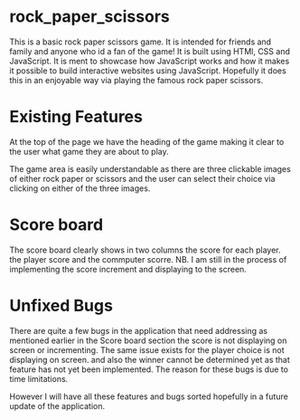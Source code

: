 # rock_paper_scissors

This is a basic rock paper scissors game. It is intended for friends and family and anyone who id a fan of the game! It is built using HTMl, CSS and JavaScript. It is ment to showcase how JavaScript works and how it makes it possible to build interactive websites using JavaScript. Hopefully it does this in an enjoyable way via playing the famous rock paper scissors.

# Existing Features

At the top of the page we have the heading of the game making it clear to the user what game they are about to play.

The game area is easily understandable as there are three clickable images of either rock paper or scissors and the user can select their choice via clicking on either of the three images.

# Score board

The score board clearly shows in two columns the score for each player. the player score and the commputer scorre. NB. I am still in the process of implementing the score increment and displaying to the screen.

# Unfixed Bugs

There are quite a few bugs in the application that need addressing as mentioned earlier in the Score board section the score is not displaying on screen or incrementing. The same issue exists for the player choice is not displaying on screen. and also the winner cannot be determined yet as that feature has not yet been implemented. The reason for these bugs is due to time limitations.

However I will have all these features and bugs sorted hopefully in a future update of the application.
